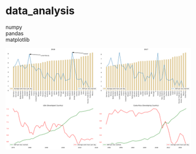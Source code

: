 # data_analysis

numpy  
pandas  
matplotlib

![Example picture generated in one of the examples](https://github.com/xcycharles/data_analysis/blob/master/Hours_worked_by_country.png)
